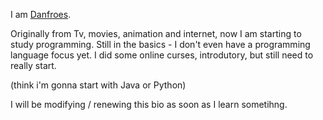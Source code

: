 I am [Danfroes](https://github.com/Danfroes).

Originally from Tv, movies, animation and internet, now I am starting to study programming. Still in the basics - I don't even have a programming language focus yet. I did some online curses, introdutory, but still need to really start.

(think i'm gonna start with Java or Python)

I will be modifying / renewing this bio as soon as I learn sometihng.

<!---
Danfroes/Danfroes is a ✨ special ✨ repository because its `README.md` (this file) appears on your GitHub profile.
You can click the Preview link to take a look at your changes.
--->
